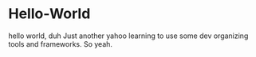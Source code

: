 # Hello-World
hello world, duh
Just another yahoo learning to use some dev organizing tools and frameworks.
So yeah.
